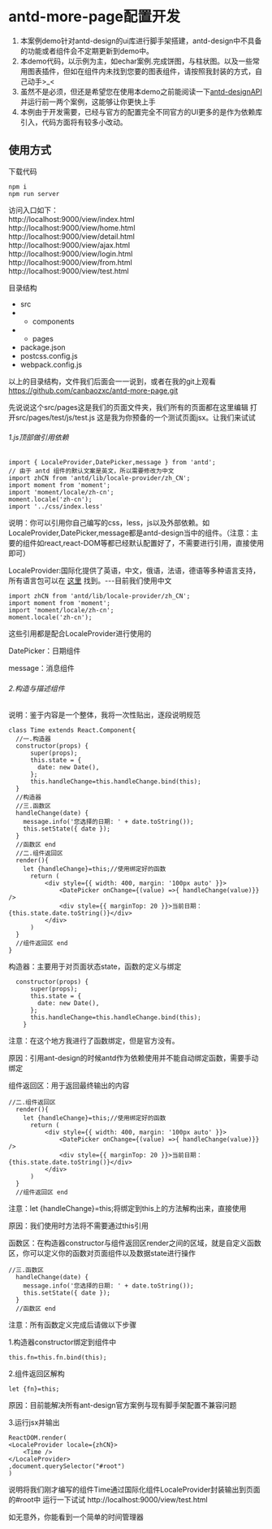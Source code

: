 # antd-more-page配置开发

1. 本案例demo针对antd-design的ui库进行脚手架搭建，antd-design中不具备的功能或者组件会不定期更新到demo中。
1. 本demo代码，以示例为主，如echar案例.完成饼图，与柱状图。以及一些常用图表插件，但如在组件内未找到您要的图表组件，请按照我封装的方式，自己动手>_<
1. 虽然不是必须，但还是希望您在使用本demo之前能阅读一下[antd-designAPI](https://note.youdao.com/)并运行前一两个案例，这能够让你更快上手
1. 本例由于开发需要，已经与官方的配置完全不同官方的UI更多的是作为依赖库引入，代码方面将有较多小改动。

## 使用方式
下载代码

```
npm i
npm run server
```
访问入口如下：<br />
http://localhost:9000/view/index.html<br />
http://localhost:9000/view/home.html<br />
http://localhost:9000/view/detail.html<br />
http://localhost:9000/view/ajax.html<br />
http://localhost:9000/view/login.html<br />
http://localhost:9000/view/from.html<br />http://localhost:9000/view/test.html<br />

目录结构
- src
- - components
- - pages
- package.json
- postcss.config.js
- webpack.config.js

以上的目录结构，文件我们后面会一一说到，或者在我的git上观看
https://github.com/canbaozxc/antd-more-page.git

先说说这个src/pages这是我们的页面文件夹，我们所有的页面都在这里编辑
打开src/pages/test/js/test.js
这是我为你预备的一个测试页面jsx。让我们来试试

###### 1.js顶部做引用依赖
```
import { LocaleProvider,DatePicker,message } from 'antd';
// 由于 antd 组件的默认文案是英文，所以需要修改为中文
import zhCN from 'antd/lib/locale-provider/zh_CN';
import moment from 'moment';
import 'moment/locale/zh-cn';
moment.locale('zh-cn');
import '../css/index.less'
```
说明：你可以引用你自己编写的css，less，js以及外部依赖。如LocaleProvider,DatePicker,message都是antd-design当中的组件。（注意：主要的组件如react,react-DOM等都已经默认配置好了，不需要进行引用，直接使用即可）

LocaleProvider:国际化提供了英语，中文，俄语，法语，德语等多种语言支持，所有语言包可以在 [这里](https://github.com/ant-design/ant-design/tree/master/components/locale-provider) 找到。---目前我们使用中文

```
import zhCN from 'antd/lib/locale-provider/zh_CN';
import moment from 'moment';
import 'moment/locale/zh-cn';
moment.locale('zh-cn');
```
这些引用都是配合LocaleProvider进行使用的


DatePicker：日期组件

message：消息组件


###### 2.构造与描述组件

说明：鉴于内容是一个整体，我将一次性贴出，逐段说明规范
```
class Time extends React.Component{
  //一.构造器
  constructor(props) {
      super(props);
      this.state = {
        date: new Date(),
      };
      this.handleChange=this.handleChange.bind(this);
  }
  //构造器
  //三.函数区
  handleChange(date) {
    message.info('您选择的日期: ' + date.toString());
    this.setState({ date });
  }
  //函数区 end
  //二.组件返回区
  render(){
    let {handleChange}=this;//使用绑定好的函数
      return (
          <div style={{ width: 400, margin: '100px auto' }}>
              <DatePicker onChange={(value) =>{ handleChange(value)}} />
              <div style={{ marginTop: 20 }}>当前日期：{this.state.date.toString()}</div>
          </div>
      )
  }
  //组件返回区 end
}
```
构造器：主要用于对页面状态state，函数的定义与绑定

```
  constructor(props) {
      super(props);
      this.state = {
        date: new Date(),
      };
      this.handleChange=this.handleChange.bind(this);
    }
```
注意：在这个地方我进行了函数绑定，但是官方没有。

原因：引用ant-design的时候antd作为依赖使用并不能自动绑定函数，需要手动绑定

组件返回区：用于返回最终输出的内容

```
//二.组件返回区
  render(){
    let {handleChange}=this;//使用绑定好的函数
      return (
          <div style={{ width: 400, margin: '100px auto' }}>
              <DatePicker onChange={(value) =>{ handleChange(value)}} />
              <div style={{ marginTop: 20 }}>当前日期：{this.state.date.toString()}</div>
          </div>
      )
  }
  //组件返回区 end
```

注意：let {handleChange}=this;将绑定到this上的方法解构出来，直接使用

原因：我们使用时方法将不需要通过this引用

函数区：在构造器constructor与组件返回区render之间的区域，就是自定义函数区，你可以定义你的函数对页面组件以及数据state进行操作

```
//三.函数区
  handleChange(date) {
    message.info('您选择的日期: ' + date.toString());
    this.setState({ date });
  }
  //函数区 end
```
注意：所有函数定义完成后请做以下步骤

1.构造器constructor绑定到组件中


```
this.fn=this.fn.bind(this);
```


2.组件返回区解构


```
let {fn}=this;
```


原因：目前能解决所有ant-design官方案例与现有脚手架配置不兼容问题

3.运行jsx并输出

```
ReactDOM.render(
<LocaleProvider locale={zhCN}>
    <Time />
</LocaleProvider>
,document.querySelector("#root")
)
```
说明将我们刚才编写的组件Time通过国际化组件LocaleProvider封装输出到页面的#root中
运行一下试试
http://localhost:9000/view/test.html

如无意外，你能看到一个简单的时间管理器

